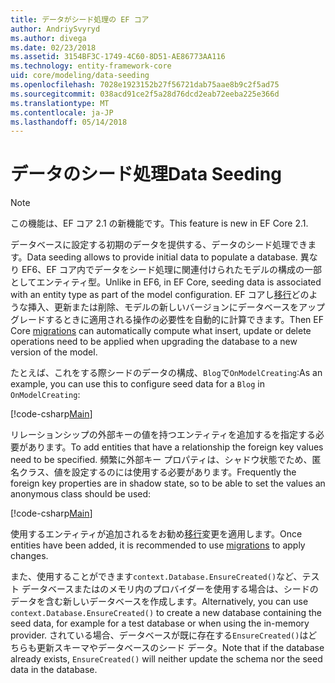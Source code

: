 ```yaml
---
title: データがシード処理の EF コア
author: AndriySvyryd
ms.author: divega
ms.date: 02/23/2018
ms.assetid: 3154BF3C-1749-4C60-8D51-AE86773AA116
ms.technology: entity-framework-core
uid: core/modeling/data-seeding
ms.openlocfilehash: 7028e1923152b27f56721dab75aae8b9c2f5ad75
ms.sourcegitcommit: 038acd91ce2f5a28d76dcd2eab72eeba225e366d
ms.translationtype: MT
ms.contentlocale: ja-JP
ms.lasthandoff: 05/14/2018
---
```

# <a name="data-seeding"></a><span data-ttu-id="16dbd-102">データのシード処理</span><span class="sxs-lookup"><span data-stu-id="16dbd-102">Data Seeding</span></span>

> [!NOTE]  
> <span data-ttu-id="16dbd-103">この機能は、EF コア 2.1 の新機能です。</span><span class="sxs-lookup"><span data-stu-id="16dbd-103">This feature is new in EF Core 2.1.</span></span>

<span data-ttu-id="16dbd-104">データベースに設定する初期のデータを提供する、データのシード処理できます。</span><span class="sxs-lookup"><span data-stu-id="16dbd-104">Data seeding allows to provide initial data to populate a database.</span></span> <span data-ttu-id="16dbd-105">異なり EF6、EF コア内でデータをシード処理に関連付けられたモデルの構成の一部としてエンティティ型。</span><span class="sxs-lookup"><span data-stu-id="16dbd-105">Unlike in EF6, in EF Core, seeding data is associated with an entity type as part of the model configuration.</span></span> <span data-ttu-id="16dbd-106">EF コアし[移行](xref:core/managing-schemas/migrations/index)どのような挿入、更新または削除、モデルの新しいバージョンにデータベースをアップグレードするときに適用される操作の必要性を自動的に計算できます。</span><span class="sxs-lookup"><span data-stu-id="16dbd-106">Then EF Core [migrations](xref:core/managing-schemas/migrations/index) can automatically compute what insert, update or delete operations need to be applied when upgrading the database to a new version of the model.</span></span>

<span data-ttu-id="16dbd-107">たとえば、これをする際シードのデータの構成、`Blog`で`OnModelCreating`:</span><span class="sxs-lookup"><span data-stu-id="16dbd-107">As an example, you can use this to configure seed data for a `Blog` in `OnModelCreating`:</span></span>

[!code-csharp[Main](../../../samples/core/DataSeeding/DataSeedingContext.cs?name=BlogSeed)]

<span data-ttu-id="16dbd-108">リレーションシップの外部キーの値を持つエンティティを追加するを指定する必要があります。</span><span class="sxs-lookup"><span data-stu-id="16dbd-108">To add entities that have a relationship the foreign key values need to be specified.</span></span> <span data-ttu-id="16dbd-109">頻繁に外部キー プロパティは、シャドウ状態でため、匿名クラス、値を設定するのには使用する必要があります。</span><span class="sxs-lookup"><span data-stu-id="16dbd-109">Frequently the foreign key properties are in shadow state, so to be able to set the values an anonymous class should be used:</span></span>

[!code-csharp[Main](../../../samples/core/DataSeeding/DataSeedingContext.cs?name=PostSeed)]

<span data-ttu-id="16dbd-110">使用するエンティティが追加されるをお勧め[移行](xref:core/managing-schemas/migrations/index)変更を適用します。</span><span class="sxs-lookup"><span data-stu-id="16dbd-110">Once entities have been added, it is recommended to use [migrations](xref:core/managing-schemas/migrations/index) to apply changes.</span></span> 

<span data-ttu-id="16dbd-111">また、使用することができます`context.Database.EnsureCreated()`など、テスト データベースまたはのメモリ内のプロバイダーを使用する場合は、シードのデータを含む新しいデータベースを作成します。</span><span class="sxs-lookup"><span data-stu-id="16dbd-111">Alternatively, you can use `context.Database.EnsureCreated()` to create a new database containing the seed data, for example for a test database or when using the in-memory provider.</span></span> <span data-ttu-id="16dbd-112">されている場合、データベースが既に存在する`EnsureCreated()`はどちらも更新スキーマやデータベースのシード データ。</span><span class="sxs-lookup"><span data-stu-id="16dbd-112">Note that if the database already exists, `EnsureCreated()` will neither update the schema nor the seed data in the database.</span></span>
